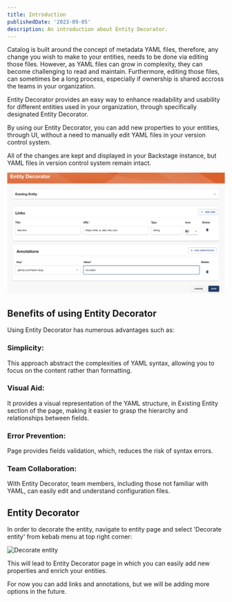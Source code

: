 ```yaml
---
title: Introduction
publishedDate: '2023-09-05'
description: An introduction about Entity Decorator.
---
```


Catalog is built around the concept of metadata YAML files, therefore, any change you wish to make to your entities, needs to be done via editing those files. However, as YAML files can grow in complexity, they can become challenging to read and maintain. Furthermore, editing those files, can sometimes be a long process, especially if ownership is shared accross the teams in your organization.

Entity Decorator provides an easy way to enhance readability and usability for different entities used in your organization, through specifically designated Entity Decorator.

By using our Entity Decorator, you can add new properties to your entities, through UI, without a need to manually edit YAML files in your version control system.

All of the changes are kept and displayed in your Backstage instance, but YAML files in version control system remain intact.

![Decorate entity form](./fragments_form.png)

## Benefits of using Entity Decorator

Using Entity Decorator has numerous advantages such as:

### Simplicity: 
This approach abstract the complexities of YAML syntax, allowing you to focus on the content rather than formatting.

### Visual Aid:
It provides a visual representation of the YAML structure, in Existing Entity section of the page,  making it easier to grasp the hierarchy and relationships between fields.

### Error Prevention:
Page provides fields validation, which, reduces the risk of syntax errors.

### Team Collaboration: 
With Entity Decorator, team members, including those not familiar with YAML, can easily edit and understand configuration files.

## Entity Decorator 

In order to decorate the entity, navigate to entity page and select 'Decorate entity' from kebab menu at top right corner:

![Decorate entity](./decorate-entity.png)

This will lead to Entity Decorator page in which you can easily add new properties and enrich your entities. 

For now you can add links and annotations, but we will be adding more options in the future. 





